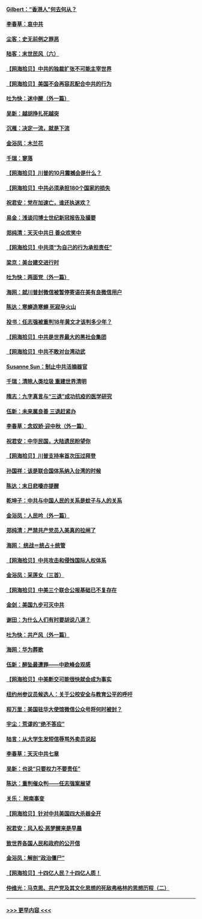 #### [Gilbert：“香港人”何去何从？](../pages/nsc993/n12435894.md?t=09290551) 
#### [李春草：哀中共](../pages/nsc993/n12435874.md?t=09290551) 
#### [尘客：史无前例之罪恶](../pages/nsc993/n12435762.md?t=09290551) 
#### [陆客：末世民风（六）](../pages/nsc993/n12435354.md?t=09290551) 
#### [【网海拾贝】中共的独裁扩张不可能主宰世界](../pages/nsc993/n12435151.md?t=09290551) 
#### [【网海拾贝】美国不会再容忍配合中共的行为](../pages/nsc993/n12433808.md?t=09290551) 
#### [吐为快：迷中醒（外一篇）](../pages/nsc993/n12433585.md?t=09290551) 
#### [吴新：越胡挣扎死越突](../pages/nsc993/n12433562.md?t=09290551) 
#### [沉雁：决定一流，就是下流](../pages/nsc993/n12432128.md?t=09290551) 
#### [金浴凤：木兰花](../pages/nsc993/n12432124.md?t=09290551) 
#### [千瑞：寥落](../pages/nsc993/n12432071.md?t=09290551) 
#### [【网海拾贝】川普的10月震撼会是什么？](../pages/nsc993/n12431624.md?t=09290551) 
#### [【网海拾贝】中共必须承担180个国家的损失](../pages/nsc993/n12428893.md?t=09290551) 
#### [祝君安：党在加速亡，谁还执迷欢？](../pages/nsc993/n12428652.md?t=09290551) 
#### [易金：浅谈闫博士世纪新冠报告及撮要](../pages/nsc993/n12426822.md?t=09290551) 
#### [郑纯清：天灭中共日 善众欢笑中](../pages/nsc993/n12426784.md?t=09290551) 
#### [【网海拾贝】中共须“为自己的行为承担责任”](../pages/nsc993/n12426067.md?t=09290551) 
#### [梁京：美台建交进行时](../pages/nsc993/n12424066.md?t=09290551) 
#### [吐为快：两面党（外一篇）](../pages/nsc993/n12424043.md?t=09290551) 
#### [海网：就川普封微信被暂停寄语在美有良微信用户](../pages/nsc993/n12424021.md?t=09290551) 
#### [陈达：寒蝉造寒蝉 死寂孕火山](../pages/nsc993/n12423958.md?t=09290551) 
#### [投书：任志强被重判18年黄文才该判多少年？](../pages/nsc993/n12423672.md?t=09290551) 
#### [【网海拾贝】中共是世界最大的黑社会集团](../pages/nsc993/n12423543.md?t=09290551) 
#### [【网海拾贝】中共不敢对台湾动武](../pages/nsc993/n12421418.md?t=09290551) 
#### [Susanne Sun：制止中共活摘器官](../pages/nsc993/n12419654.md?t=09290551) 
#### [千瑞：清除人类垃圾 重建世界清明](../pages/nsc993/n12419414.md?t=09290551) 
#### [隋志：九字真言与“三退”成功抗疫的医学研究](../pages/nsc993/n12419248.md?t=09290551) 
#### [伍新：未来属良善 三退赶紧办](../pages/nsc993/n12418496.md?t=09290551) 
#### [李春草：念奴娇·迎中秋（外一篇）](../pages/nsc993/n12418465.md?t=09290551) 
#### [祝君安：中华民国，大陆遗民盼望你](../pages/nsc993/n12418089.md?t=09290551) 
#### [【网海拾贝】川普支持率首次压过拜登](../pages/nsc993/n12418050.md?t=09290551) 
#### [孙国祥：该是联合国体系纳入台湾的时候](../pages/nsc993/n12417369.md?t=09290551) 
#### [陈达：末日悲嚎亦提醒](../pages/nsc993/n12416736.md?t=09290551) 
#### [乾坤子：中共与中国人民的关系是蚊子与人的关系](../pages/nsc993/n12416632.md?t=09290551) 
#### [金浴凤：人民吟（外一篇）](../pages/nsc993/n12416567.md?t=09290551) 
#### [郑纯清：严禁共产党员入美真的拉闸了](../pages/nsc993/n12416550.md?t=09290551) 
#### [海网： 统战＝统占＋统管](../pages/nsc993/n12416404.md?t=09290551) 
#### [【网海拾贝】中共攻击和侵蚀国际人权体系](../pages/nsc993/n12416250.md?t=09290551) 
#### [金浴凤：采莲女（三首）](../pages/nsc993/n12415517.md?t=09290551) 
#### [【网海拾贝】中美三个联合公报基础已不复存在](../pages/nsc993/n12415054.md?t=09290551) 
#### [金剑：美国九步可灭中共](../pages/nsc993/n12413183.md?t=09290551) 
#### [谢田：为什么人们有时要胡说八道？](../pages/nsc993/n12411861.md?t=09290551) 
#### [吐为快：共产风（外一篇）](../pages/nsc993/n12411761.md?t=09290551) 
#### [海网：华为葬歌](../pages/nsc993/n12410381.md?t=09290551) 
#### [伍新：醉坠最遭罪——中欧峰会观感](../pages/nsc993/n12410364.md?t=09290551) 
#### [【网海拾贝】中美断交可能很快就会成为事实](../pages/nsc993/n12409495.md?t=09290551) 
#### [纽约州参议员候选人：关于公校安全与教育公平的呼吁](../pages/nsc993/n12409228.md?t=09290551) 
#### [程万里：美国驻华大使馆微信公众号将何时被封？](../pages/nsc993/n12407397.md?t=09290551) 
#### [宇尘：荒谬的“绝不答应”](../pages/nsc993/n12407360.md?t=09290551) 
#### [陆言：从大学生发短信辱骂外卖员说起](../pages/nsc993/n12407285.md?t=09290551) 
#### [李春草：天灭中共七章](../pages/nsc993/n12406988.md?t=09290551) 
#### [吴新：也说“只要权力不要责任”](../pages/nsc993/n12406966.md?t=09290551) 
#### [陈达：重判催众判——任志强案展望](../pages/nsc993/n12404540.md?t=09290551) 
#### [关乐： 皖南事变](../pages/nsc993/n12404288.md?t=09290551) 
#### [【网海拾贝】针对中共美国四大杀器全开](../pages/nsc993/n12404172.md?t=09290551) 
#### [祝君安：风入松‧恶梦醒来是早晨](../pages/nsc993/n12401953.md?t=09290551) 
#### [致世界各国人民和政府的公开信](../pages/nsc993/n12401824.md?t=09290551) 
#### [金浴凤：解剖“政治僵尸”](../pages/nsc993/n12401808.md?t=09290551) 
#### [【网海拾贝】十四亿人民？十四亿人质！](../pages/nsc993/n12401708.md?t=09290551) 
#### [仲维光：马克思、共产党及其文化思想的死敌弗格林的思想历程（二）](../pages/nsc993/n12399107.md?t=09290551) 

----
#### [ >>> 更早内容 <<< ](../indexes/nsc993-earlier.md)
